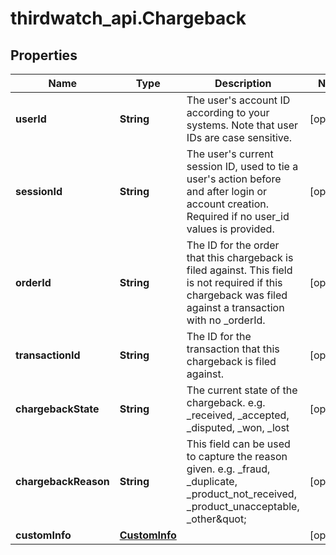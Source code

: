 # thirdwatch_api.Chargeback

## Properties
Name | Type | Description | Notes
------------ | ------------- | ------------- | -------------
**userId** | **String** | The user&#39;s account ID according to your systems. Note that user IDs are case sensitive. | [optional] 
**sessionId** | **String** | The user&#39;s current session ID, used to tie a user&#39;s action before and after login or account creation. Required if no user_id values is provided. | [optional] 
**orderId** | **String** | The ID for the order that this chargeback is filed against. This field is not required if this chargeback was filed against a transaction with no _orderId. | [optional] 
**transactionId** | **String** | The ID for the transaction that this chargeback is filed against. | [optional] 
**chargebackState** | **String** | The current state of the chargeback. e.g. _received, _accepted, _disputed, _won, _lost | [optional] 
**chargebackReason** | **String** | This field can be used to capture the reason given. e.g. _fraud, _duplicate, _product_not_received, _product_unacceptable, _other\&quot; | [optional] 
**customInfo** | [**CustomInfo**](CustomInfo.md) |  | [optional] 


